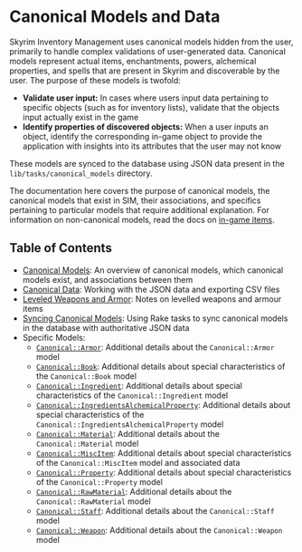 # Canonical Models and Data

Skyrim Inventory Management uses canonical models hidden from the user, primarily to handle complex validations of user-generated data. Canonical models represent actual items, enchantments, powers, alchemical properties, and spells that are present in Skyrim and discoverable by the user. The purpose of these models is twofold:

* **Validate user input:** In cases where users input data pertaining to specific objects (such as for inventory lists), validate that the objects input actually exist in the game
* **Identify properties of discovered objects:** When a user inputs an object, identify the corresponding in-game object to provide the application with insights into its attributes that the user may not know

These models are synced to the database using JSON data present in the `lib/tasks/canonical_models` directory.

The documentation here covers the purpose of canonical models, the canonical models that exist in SIM, their associations, and specifics pertaining to particular models that require additional explanation. For information on non-canonical models, read the docs on [in-game items](/docs/in_game_items/README.md).

## Table of Contents

* [Canonical Models](/docs/canonical_models/canonical-models.md): An overview of canonical models, which canonical models exist, and associations between them
* [Canonical Data](/docs/canonical_models/canonical-data.md): Working with the JSON data and exporting CSV files
* [Leveled Weapons and Armor](/docs/canonical_models/levelled-weapons-and-armour.md): Notes on levelled weapons and armour items
* [Syncing Canonical Models](/docs/canonical_models/syncing-canonical-models.md): Using Rake tasks to sync canonical models in the database with authoritative JSON data
* Specific Models:
  * [`Canonical::Armor`](/docs/canonical_models/canonical-armor.md): Additional details about the `Canonical::Armor` model
  * [`Canonical::Book`](/docs/canonical_models/canonical-book.md): Additional details about special characteristics of the `Canonical::Book` model
  * [`Canonical::Ingredient`](/docs/canonical_models/canonical-ingredient.md): Additional details about special characteristics of the `Canonical::Ingredient` model
  * [`Canonical::IngredientsAlchemicalProperty`](/docs/canonical_models/canonical-ingredients-alchemical-property.md): Additional details about special characteristics of the `Canonical::IngredientsAlchemicalProperty` model
  * [`Canonical::Material`](/docs/canonical_models/canonical-material.md): Additional details about the `Canonical::Material` model
  * [`Canonical::MiscItem`](/docs/canonical_models/canonical-misc-item.md): Additional details about special characteristics of the `Canonical::MiscItem` model and associated data
  * [`Canonical::Property`](/docs/canonical_models/canonical-property.md): Additional details about special characteristics of the `Canonical::Property` model
  * [`Canonical::RawMaterial`](/docs/canonical_models/canonical-raw-material.md): Additional details about the `Canonical::RawMaterial` model
  * [`Canonical::Staff`](/docs/canonical_models/canonical-staff.md): Additional details about the `Canonical::Staff` model
  * [`Canonical::Weapon`](/docs/canonical_models/canonical-weapon.md): Additional details about the `Canonical::Weapon` model
